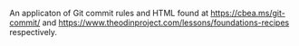 An applicaton of Git commit rules and HTML found at https://cbea.ms/git-commit/ and https://www.theodinproject.com/lessons/foundations-recipes respectively.

